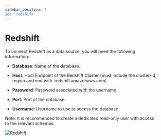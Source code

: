 ```yaml
---
sidebar_position: 4
id: 'redshift'
---
```


# Redshift

To connect Redshift as a data source, you will need the following information:

-   **Database**: Name of the database. 

-   **Host**: Host Endpoint of the Redshift Cluster (must include the cluster-id, region and end with .redshift.amazonaws.com).

-   **Password**: Password associated with the username.

-   **Port**: Port of the database.

-   **Username**: Username to use to access the database.

Note: It is recommended to create a dedicated read-only user with access to the relevant schemas.

 ![Redshift](/img/connecting-to-data-sources/redshift.png)

